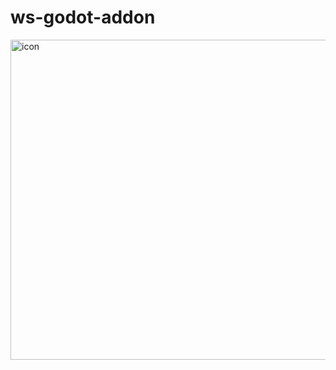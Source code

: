 # ws-godot-addon
<img width="512" height="512" alt="icon" src="https://github.com/user-attachments/assets/e59a51a4-04fe-4a88-8fb5-062a5d265627" />
